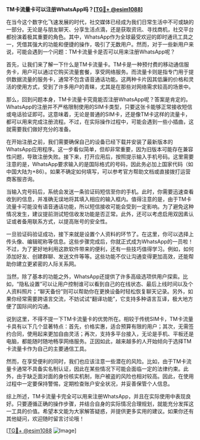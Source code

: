 **TM卡流量卡可以注册WhatsApp吗？[[TG💪+ @esim1088](https://t.me/s/esim1088)]**

在当今这个数字化飞速发展的时代，社交媒体已经成为我们日常生活中不可或缺的一部分。无论是与朋友聊天、分享生活点滴，还是获取资讯、寻找商机，社交平台都扮演着极其重要的角色。其中，WhatsApp作为全球最受欢迎的即时通讯工具之一，凭借其强大的功能和便捷的操作，吸引了无数用户。然而，对于一些新用户来说，可能会遇到一个问题：TM卡流量卡是否可以用来注册WhatsApp呢？

首先，让我们来了解一下什么是TM卡流量卡。TM卡是一种预付费的移动通信服务卡，用户可以通过它购买流量套餐，享受网络服务。而流量卡则是指专门用于提供数据流量的服务卡，通常不包含语音通话功能。这两种卡片因其低廉的价格和灵活的使用方式，受到了许多用户的青睐，尤其是在那些对网络需求较高的场景中。

那么，回到问题本身，TM卡流量卡究竟能否注册WhatsApp呢？答案是肯定的。WhatsApp的注册并不严格限制使用的SIM卡类型，只要这张卡能够正常接收短信或电话验证即可。这意味着，无论是普通的SIM卡，还是像TM卡这样的流量卡，都可以用来完成注册流程。不过，在实际操作过程中，可能会遇到一些小插曲，这就需要我们做好充分的准备。

在开始注册之前，我们需要确保自己的设备已经下载并安装了最新版本的WhatsApp应用程序。这一步看似简单，但却非常重要，因为旧版本可能存在兼容性问题，导致注册失败。接下来，打开应用后，按照提示输入手机号码。这里需要注意的是，WhatsApp要求输入的是国际格式的号码，因此务必加上国家代码（如中国大陆为+86）。如果不确定如何填写，可以参考官方帮助文档或直接拨打运营商客服咨询。

当输入完号码后，系统会发送一条验证码短信至你的手机。此时，你需要迅速查看收到的信息，并准确无误地将其填入相应的输入框内。值得注意的是，由于TM卡流量卡可能没有语音通话功能，所以短信接收可能会受到一定影响。为了避免这种情况发生，建议提前测试短信收发功能是否正常。此外，还可以考虑启用双因素认证或者备用联系方式，以提高账号的安全性。

一旦验证码验证成功，接下来就是设置个人资料的环节了。在这里，你可以选择上传头像、编辑昵称等信息。这些步骤完成后，你就正式成为WhatsApp的一员啦！不过，为了更好地利用这款软件带来的便利，还有一些技巧值得学习。例如，如何添加好友、创建群聊、发送文件等等。这些功能不仅让沟通变得更加高效，还能帮助你建立更紧密的人际关系网。

当然，除了基本的功能之外，WhatsApp还提供了许多高级选项供用户探索。比如，“隐私设置”可以让用户控制谁可以看到自己的在线状态、最后上线时间以及个人资料照片；“聊天备份”则可以帮助你在更换设备时轻松恢复聊天记录。另外，如果你经常需要跨语言交流，不妨试试“翻译功能”，它支持多种语言互译，极大地方便了国际间的沟通。

说到这里，不得不提一下TM卡流量卡的优势所在。相较于传统SIM卡，TM卡流量卡具有以下几个显著特点：首先，价格实惠，适合预算有限的用户；其次，无需签约合同，使用起来更加自由灵活；再次，支持多平台接入，无论是手机、平板还是电脑，都能随时随地畅享网络服务。正因如此，越来越多的人开始倾向于选择TM卡流量卡作为自己的主要通信工具。

然而，在享受便利的同时，我们也应该注意一些潜在的风险。比如，由于TM卡流量卡通常不具备实名制认证，因此在某些情况下可能会面临一定的法律约束。此外，由于缺乏面对面的身份核实机制，账户被盗的风险也相对较高。因此，在使用过程中一定要保持警惕，定期检查账户安全状况，并妥善保管个人信息。

综上所述，TM卡流量卡完全可以用来注册WhatsApp，并且在实际使用中表现良好。只要遵循正确的操作步骤，并结合自身的实际情况合理规划，就能充分发挥这一工具的价值。希望本文能为大家解答疑惑，并提供更多实用的建议。如果你还有其他疑问，欢迎随时留言讨论哦！

[[TG💪+ @esim1088](https://t.me/s/esim1088) ![Image](https://i.postimg.cc/4NQfJmqS/Snipaste-2025-05-13-00-14-12.png)]